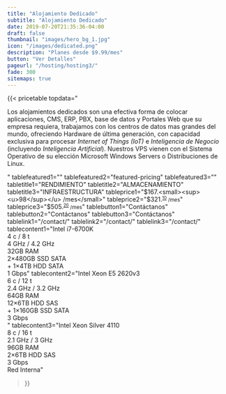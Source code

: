 ```yaml
---
title: "Alojamiento Dedicado"
subtitle: "Alojamiento Dedicado"
date: 2019-07-20T21:35:36-04:00
draft: false
thumbnail: "images/hero_bg_1.jpg"
icon: "/images/dedicated.png"
description: "Planes desde $9.99/mes"
button: "Ver Detalles"
pageurl: "/hosting/hosting3/"
fade: 300
sitemaps: true
---
```


{{< pricetable 
topdata="<p>Los alojamientos dedicados son una efectiva forma de colocar aplicaciones, CMS, ERP, PBX, base de datos y Portales Web que su empresa requiera, trabajamos con los centros de datos mas grandes del mundo, ofreciendo Hardware de última generación, con capacidad exclusiva para procesar <i>Internet of Things (IoT)</i> e <i>Inteligencia de Negocio</i> (incluyendo <i>Inteligencia Artificial</i>). Nuestros VPS vienen con el Sistema Operativo de su elección Microsoft Windows Servers o Distribuciones de Linux.</p>"
tablefeatured1="" tablefeatured2="featured-pricing" tablefeatured3="" 
tabletitle1="RENDIMIENTO" tabletitle2="ALMACENAMIENTO" tabletitle3="INFRAESTRUCTURA" 
tableprice1="$167.<small><sup><u>98</sup></u> /mes</small>" tableprice2="$321.<small><sup><u>10</sup></u> /mes</small>" tableprice3="$505.<small><sup><u>20</sup></u> /mes</small>"
tablebutton1="Contáctanos" tablebutton2="Contáctanos" tablebutton3="Contáctanos" 
tablelink1="/contact/" tablelink2="/contact/" tablelink3="/contact/" 
tablecontent1="Intel i7-6700K<br>4 c / 8 t<br>4  GHz / 4.2  GHz<br>32GB RAM<br>2×480GB SSD SATA<br>+ 1×4TB HDD SATA<br>1 Gbps" 
tablecontent2="Intel Xeon E5 2620v3<br>6 c / 12 t<br>2.4  GHz / 3.2  GHz<br>64GB RAM<br>12×6TB HDD SAS <br>+ 1×160GB SSD SATA<br>3 Gbps<br>" 
tablecontent3="Intel Xeon Silver 4110<br>8 c / 16 t<br>2.1 GHz / 3 GHz<br>96GB RAM<br>2×6TB HDD SAS<br>3 Gbps<br>Red Interna" 


 >}}